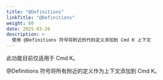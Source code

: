 ```yaml
---
title: "@Definitions"
linkTitle: "@Definitions"
weight: 80
date: 2025-03-28
description: >
  使用 @Definitions 符号将附近的代码定义添加到 Cmd K 上下文
---
```


此功能目前仅适用于 Cmd K。

@Definitions 符号将所有附近的定义作为上下文添加到 Cmd K。

